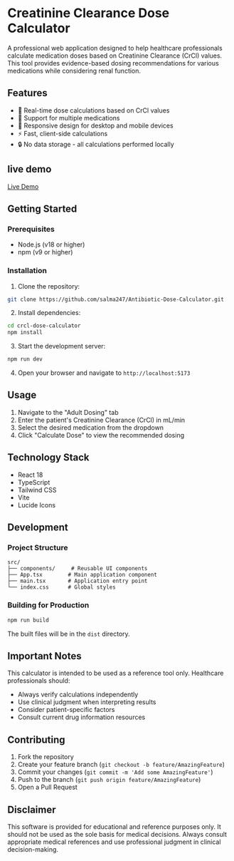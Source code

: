 # Creatinine Clearance Dose Calculator

A professional web application designed to help healthcare professionals calculate medication doses based on Creatinine Clearance (CrCl) values. This tool provides evidence-based dosing recommendations for various medications while considering renal function.

## Features

- 🧮 Real-time dose calculations based on CrCl values
- 💊 Support for multiple medications
- 📱 Responsive design for desktop and mobile devices
- ⚡ Fast, client-side calculations
- 🔒 No data storage - all calculations performed locally

## live demo

[Live Demo](https://antibiotic-dose-calculator.vercel.app/)

## Getting Started

### Prerequisites

- Node.js (v18 or higher)
- npm (v9 or higher)

### Installation

1. Clone the repository:
```bash
git clone https://github.com/salma247/Antibiotic-Dose-Calculator.git
```

2. Install dependencies:
```bash
cd crcl-dose-calculator
npm install
```

3. Start the development server:
```bash
npm run dev
```

4. Open your browser and navigate to `http://localhost:5173`

## Usage

1. Navigate to the "Adult Dosing" tab
2. Enter the patient's Creatinine Clearance (CrCl) in mL/min
3. Select the desired medication from the dropdown
4. Click "Calculate Dose" to view the recommended dosing

## Technology Stack

- React 18
- TypeScript
- Tailwind CSS
- Vite
- Lucide Icons

## Development

### Project Structure

```
src/
├── components/     # Reusable UI components
├── App.tsx        # Main application component
├── main.tsx       # Application entry point
└── index.css      # Global styles
```

### Building for Production

```bash
npm run build
```

The built files will be in the `dist` directory.

## Important Notes

This calculator is intended to be used as a reference tool only. Healthcare professionals should:

- Always verify calculations independently
- Use clinical judgment when interpreting results
- Consider patient-specific factors
- Consult current drug information resources

## Contributing

1. Fork the repository
2. Create your feature branch (`git checkout -b feature/AmazingFeature`)
3. Commit your changes (`git commit -m 'Add some AmazingFeature'`)
4. Push to the branch (`git push origin feature/AmazingFeature`)
5. Open a Pull Request

## Disclaimer

This software is provided for educational and reference purposes only. It should not be used as the sole basis for medical decisions. Always consult appropriate medical references and use professional judgment in clinical decision-making.